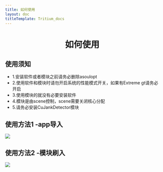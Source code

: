 ```yaml
---
title: 如何使用
layout: doc
titleTemplate: Tritium_docs
---
```

<div align="center">

#  如何使用

</div>



## 使用须知

- 1.安装软件或者模块之前请务必删除asoulopt
- 2.使用软件和模块时请勿开启系统的性能模式开关，如果有Extreme gt请务必开启
- 3.使用模块的就没有必要安装软件
- 4.模块是由scene控制，scene需要关闭核心分配
- 5.请务必安装CuJankDetector模块
 
## 使用方法1 -app导入
![](https://cdn.jsdelivr.net/gh/NightRainMilkyWay/PicPlus@main/2024/02/11/ResizedImage_2024-02-11_18-52-03_8500.png)

## 使用方法2 -模块刷入

![](https://cdn.jsdelivr.net/gh/NightRainMilkyWay/PicPlus@main/2024/02/11/ResizedImage_2024-02-11_18-42-00_2162.png)


